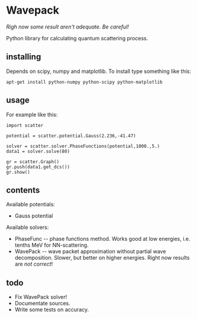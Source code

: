 Wavepack
============

*Righ now some result aren't adequate. Be careful!*

Python library for calculating quantum scattering process.


installing
----------

Depends on scipy, numpy and matplotlib. To install type something like this:

	apt-get install python-numpy python-scipy python-matplotlib


usage
-----

For example like this:

	import scatter

    potential = scatter.potential.Gauss(2.236,-41.47)

	solver = scatter.solver.PhaseFunctions(potential,1000.,5.)
	data1 = solver.solve(80)
	
	gr = scatter.Graph()
	gr.push(data1.get_dcs())
	gr.show()


contents
--------

Available potentials:
- Gauss potential

Available solvers:
- PhaseFunc -- phase functions method. Works good at low energies, i.e. tenths MeV for NN-scattering.
- WavePack -- wave packet approximation without partial wave decomposition. Slower, but better on higher energies. Right now results are *not correct*!

todo
----
- Fix WavePack solver!
- Documentate sources.
- Write some tests on accuracy.

